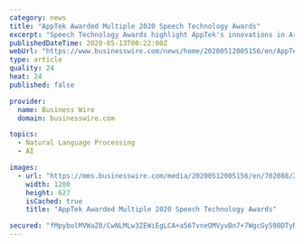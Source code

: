 ```yaml
---
category: news
title: "AppTek Awarded Multiple 2020 Speech Technology Awards"
excerpt: "Speech Technology Awards highlight AppTek's innovations in Artificial Intelligence, Speech Recognition and Speech-to-Text Technologies."
publishedDateTime: 2020-05-13T00:22:00Z
webUrl: "https://www.businesswire.com/news/home/20200512005156/en/AppTek-Awarded-Multiple-2020-Speech-Technology-Awards"
type: article
quality: 24
heat: 24
published: false

provider:
  name: Business Wire
  domain: businesswire.com

topics:
  - Natural Language Processing
  - AI

images:
  - url: "https://mms.businesswire.com/media/20200512005156/en/702088/23/AppTek_logo.jpg"
    width: 1200
    height: 627
    isCached: true
    title: "AppTek Awarded Multiple 2020 Speech Technology Awards"

secured: "fMpybolMVWaZ0/CwNLMLw3ZEWiEgLCA+a56TvneOMVyvBn7+7WgcGy590DTyNRXStMO2IwEx58/9BoX2U2tPSvtxcwai/N9xSE6A2RwXV7YmoW3XaA+IFZF/rp947cyuDxfcahzkyHcnD/uY2aM5YE6j183LbUJl1vBgBRDKoEH8OPi7/0R4pNOQV9VSFT7EBj/ATBanZSn4Ua3CSHig63YaIl3j2rKBxuW32pTYlL0QbdtICtfhdMKDccUNQx83a/6T/fVljpSAzuom+q2VBgC2s4eUvcXr/xjoBlztXU64idMZeGEMvcVeTPWs4Ynw;UZBKvuwf+2r1CgvY81AeTQ=="
---
```



